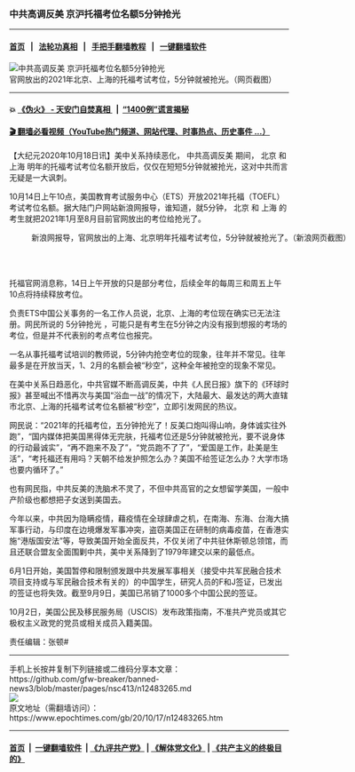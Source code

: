 ### 中共高调反美 京沪托福考位名额5分钟抢光
------------------------

#### [首页](https://github.com/gfw-breaker/banned-news3/blob/master/README.md) &nbsp;&nbsp;|&nbsp;&nbsp; [法轮功真相](https://github.com/begood0513/basic/blob/master/README.md)  &nbsp;&nbsp;|&nbsp;&nbsp; [手把手翻墙教程](https://github.com/gfw-breaker/guides/wiki)  &nbsp;&nbsp;|&nbsp;&nbsp; [一键翻墙软件](https://github.com/gfw-breaker/nogfw/blob/master/README.md)  



<div><img alt="中共高调反美 京沪托福考位名额5分钟抢光" class="attachment-djy_600_400 size-djy_600_400 wp-post-image" src="https://i.epochtimes.com/assets/uploads/2020/10/09cbef2f7274654de9100c0e0db09eee-e1602954510803-600x400.jpg"/>
<div class="caption">
 官网放出的2021年北京、上海的托福考试考位，5分钟就被抢光。（网页截图）
</div></div><hr/>

#### 💥 [《伪火》 - 天安门自焚真相 ](http://158.247.195.190:10000/videos/blog/weihuo.html)&nbsp; |&nbsp; [“1400例”谎言揭秘  ](http://158.247.195.190:10000/videos/blog/jiexi1400.html)

#### [ 🎬  翻墙必看视频（YouTube热门频道、网站代理、时事热点、历史事件 ...）](https://github.com/gfw-breaker/links/blob/master/banned.md)

<div><p>
 【大纪元2020年10月18日讯】美中关系持续恶化，
 <ok href="https://www.epochtimes.com/gb/tag/%E4%B8%AD%E5%85%B1%E9%AB%98%E8%B0%83%E5%8F%8D%E7%BE%8E.html">
  中共高调反美
 </ok>
 期间，
 <ok href="https://www.epochtimes.com/gb/tag/%E5%8C%97%E4%BA%AC.html">
  北京
 </ok>
 和
 <ok href="https://www.epochtimes.com/gb/tag/%E4%B8%8A%E6%B5%B7.html">
  上海
 </ok>
 明年的托福考试考位名额开放后，仅仅在短短5分钟就被抢光，这对中共而言无疑是一大讽刺。
</p>
<p>
 10月14日上午10点，美国教育考试服务中心（ETS）开放2021年托福（TOEFL）考试考位名额。据大陆门户网站新浪网报导，谁知道，就5分钟，
 <ok href="https://www.epochtimes.com/gb/tag/%E5%8C%97%E4%BA%AC.html">
  北京
 </ok>
 和
 <ok href="https://www.epochtimes.com/gb/tag/%E4%B8%8A%E6%B5%B7.html">
  上海
 </ok>
 的考生就把2021年1月至8月目前官网放出的考位给抢光了。
</p>
<figure class="wp-caption aligncenter" id="attachment_12483272" style="width: 600px">
 <ok href="https://i.epochtimes.com/assets/uploads/2020/10/af44064bdab4a00f526453f125e8222c.jpg">
  <img alt="" class="size-large wp-image-12483272" src="https://i.epochtimes.com/assets/uploads/2020/10/af44064bdab4a00f526453f125e8222c-600x503.jpg"/>
 </ok>
 <br/><figcaption class="wp-caption-text">
  新浪网报导，官网放出的上海、北京明年托福考试考位，5分钟就被抢光了。（新浪网页截图）
 </figcaption><br/>
</figure><br/>
<p>
 托福官网消息称，14日上午开放的只是部分考位，后续全年的每周三和周五上午10点将持续释放考位。
</p>
<p>
 负责ETS中国公关事务的一名工作人员说，北京、上海的考位现在确实已无法注册。网民所说的
 <ok href="https://www.epochtimes.com/gb/tag/5%E5%88%86%E9%92%9F%E6%8A%A2%E5%85%89.html">
  5分钟抢光
 </ok>
 ，可能只是有考生在5分钟之内没有报到想报的考场的考位，但是并不代表别的考点考位也报完。
</p>
<p>
 一名从事托福考试培训的教师说，5分钟内抢空考位的现象，往年并不常见。往年最多是在开放当天，1、2月的名额会被“秒空”，这种全年被抢空的现象不常见。
</p>
<p>
 在美中关系日趋恶化，中共官媒不断高调反美，中共《人民日报》旗下的《环球时报》甚至喊出不惜再次与美国“浴血一战”的情况下，大陆最大、最发达的两大直辖市北京、上海的托福考试考位名额被“秒空”，立即引发网民的热议。
</p>
<p>
 网民说：“2021年的托福考位，五分钟抢光了！反美口炮叫得山响，身体诚实往外跑”，“国内媒体把美国黑得体无完肤，托福考位还是5分钟就被抢光，要不说身体的行动最诚实”，“再不跑来不及了”，“党员跑不了了”，“爱国是工作，赴美是生活”，“考托福还有用吗？天朝不给发护照怎么办？美国不给签证怎么办？大学市场也要内循环了。”
</p>
<p>
 也有网民指，中共反美的洗脑术不灵了，不但中共高官的之女想留学美国，一般中产阶级也都想把子女送到美国去。
</p>
<p>
 今年以来，中共因为隐瞒疫情，藉疫情在全球肆虐之机，在南海、东海、台海大搞军事行动，与印度在边境爆发军事冲突，盗窃美国正在研制的病毒疫苗，在香港实施“港版国安法”等，导致美国开始全面反共，不仅关闭了中共驻休斯顿总领馆，而且还联合盟友全面围剿中共，美中关系降到了1979年建交以来的最低点。
</p>
<p>
 6月1日开始，美国暂停和限制颁发跟中共发展军事相关（接受中共军民融合技术项目支持或与军民融合技术有关的）的中国学生，研究人员的F和J签证，已发出的签证也将失效。截至9月9日，美国已吊销了1000多个中国公民的签证。
</p>
<p>
 10月2日，美国公民及移民服务局（USCIS）发布政策指南，不准共产党员或其它极权主义政党的党员或相关成员入籍美国。
</p>
<p>
 责任编辑：张顿#
</p>
</div>
<hr/>
手机上长按并复制下列链接或二维码分享本文章：<br/>
https://github.com/gfw-breaker/banned-news3/blob/master/pages/nsc413/n12483265.md <br/>
<a href='https://github.com/gfw-breaker/banned-news3/blob/master/pages/nsc413/n12483265.md'><img src='https://github.com/gfw-breaker/banned-news3/blob/master/pages/nsc413/n12483265.md.png'/></a> <br/>
原文地址（需翻墙访问）：https://www.epochtimes.com/gb/20/10/17/n12483265.htm


------------------------
#### [首页](https://github.com/gfw-breaker/banned-news3/blob/master/README.md) &nbsp;|&nbsp; [一键翻墙软件](https://github.com/gfw-breaker/nogfw/blob/master/README.md) &nbsp;| [《九评共产党》](https://github.com/gfw-breaker/9ping.md/blob/master/README.md#九评之一评共产党是什么) | [《解体党文化》](https://github.com/gfw-breaker/jtdwh.md/blob/master/README.md) | [《共产主义的终极目的》](https://github.com/gfw-breaker/gczydzjmd.md/blob/master/README.md)


<img src='http://gfw-breaker.win/banned-news3/pages/nsc413/n12483265.md' width='0px' height='0px'/>